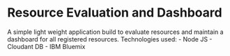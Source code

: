 # Resource Evaluation and Dashboard
A simple light weight application build to evaluate resources and maintain a dashboard for all registered resources.
Technologies used:
	- Node JS
	- Cloudant DB
	- IBM Bluemix
	
